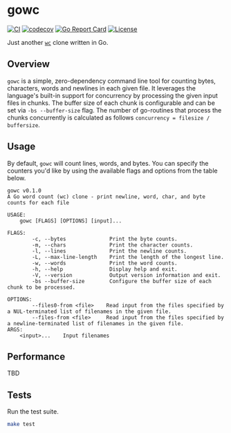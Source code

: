 # gowc
[![CI](https://github.com/svaloumas/gowc/actions/workflows/ci.yml/badge.svg)](https://github.com/svaloumas/gowc/actions/workflows/ci.yml)
[![codecov](https://codecov.io/gh/svaloumas/gowc/branch/main/graph/badge.svg?token=9CI4Q74JJK)](https://codecov.io/gh/svaloumas/gowc)
[![Go Report Card](https://goreportcard.com/badge/github.com/svaloumas/gowc)](https://goreportcard.com/report/github.com/svaloumas/gowc)
[![License](https://img.shields.io/badge/license-MIT-blue.svg)](https://github.com/svaloumas/gowc/blob/main/LICENSE)

Just another [`wc`](https://www.gnu.org/software/coreutils/manual/html_node/wc-invocation.html#wc-invocation) clone written in Go.

## Overview

`gowc` is a simple, zero-dependency command line tool for counting bytes, characters, words and newlines in each given file.
It leverages the language's built-in support for concurrency by processing the given input files in chunks. The buffer size of each chunk is configurable
and can be set via `-bs --buffer-size` flag. The number of go-routines that process the chunks concurrently is calculated as follows `concurrency = filesize / buffersize`.

## Usage

By default, `gowc` will count lines, words, and bytes. You can specify the counters you'd like by using the available flags and options from the table below.

```
gowc v0.1.0
A Go word count (wc) clone - print newline, word, char, and byte counts for each file 

USAGE:
	gowc [FLAGS] [OPTIONS] [input]...

FLAGS:
		-c, --bytes              Print the byte counts.
		-m, --chars              Print the character counts.
		-l, --lines              Print the newline counts.
		-L, --max-line-length    Print the length of the longest line.
		-w, --words              Print the word counts.
		-h, --help               Display help and exit.
		-V, --version            Output version information and exit.
		-bs --buffer-size        Configure the buffer size of each chunk to be processed.

OPTIONS:
		--files0-from <file>    Read input from the files specified by a NUL-terminated list of filenames in the given file.
		--files-from <file>     Read input from the files specified by a newline-terminated list of filenames in the given file.
ARGS:
	<input>...    Input filenames
```

## Performance

TBD

## Tests

Run the test suite.

```bash
make test
```
